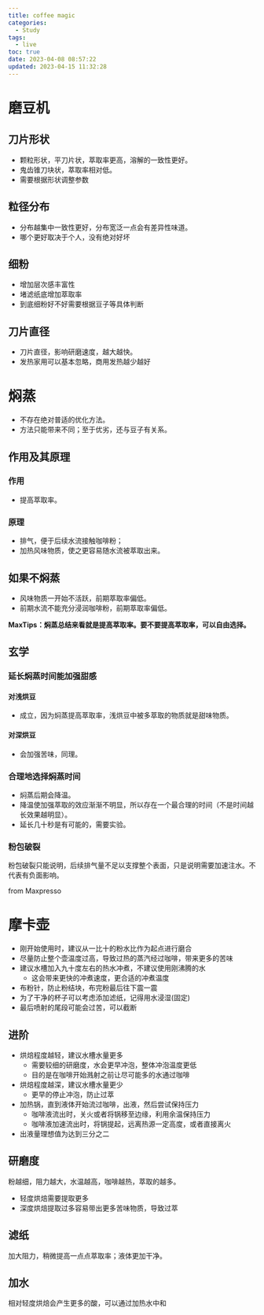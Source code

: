 ```yaml
---
title: coffee magic
categories:
  - Study
tags:
  - live
toc: true
date: 2023-04-08 08:57:22
updated: 2023-04-15 11:32:28
---
```

# 磨豆机

## 刀片形状

- 颗粒形状，平刀片状，萃取率更高，溶解的一致性更好。
- 鬼齿锥刀块状，萃取率相对低。
- 需要根据形状调整参数

## 粒径分布

- 分布越集中一致性更好，分布宽泛一点会有差异性味道。
- 哪个更好取决于个人，没有绝对好坏

## 细粉

- 增加层次感丰富性
- 堵滤纸底增加萃取率
- 到底细粉好不好需要根据豆子等具体判断

## 刀片直径

- 刀片直径，影响研磨速度，越大越快。
- 发热家用可以基本忽略，商用发热越少越好

# 焖蒸

- 不存在绝对普适的优化方法。
- 方法只能带来不同；至于优劣，还与豆子有关系。

## 作用及其原理

### 作用

- 提高萃取率。

### 原理

- 排气，便于后续水流接触咖啡粉；
- 加热风味物质，使之更容易随水流被萃取出来。

## 如果不焖蒸

- 风味物质一开始不活跃，前期萃取率偏低。
- 前期水流不能充分浸润咖啡粉，前期萃取率偏低。

**MaxTips：焖蒸总结来看就是提高萃取率。要不要提高萃取率，可以自由选择。**

## 玄学

### 延长焖蒸时间能加强甜感

#### 对浅烘豆

- 成立，因为焖蒸提高萃取率，浅烘豆中被多萃取的物质就是甜味物质。

#### 对深烘豆

- 会加强苦味，同理。

### 合理地选择焖蒸时间

- 焖蒸后期会降温。
- 降温使加强萃取的效应渐渐不明显，所以存在一个最合理的时间（不是时间越长效果越明显）。
- 延长几十秒是有可能的，需要实验。

### 粉包破裂

粉包破裂只能说明，后续排气量不足以支撑整个表面，只是说明需要加速注水。不代表有负面影响。

from Maxpresso

# 摩卡壶

- 刚开始使用时，建议从一比十的粉水比作为起点进行磨合
- 尽量防止整个壶温度过高，导致过热的蒸汽经过咖啡，带来更多的苦味
- 建议水槽加入九十度左右的热水冲煮，不建议使用刚沸腾的水
  - 这会带来更快的冲煮速度，更合适的冲煮温度
- 布粉针，防止粉结块，布完粉最后往下震一震
- 为了干净的杯子可以考虑添加滤纸，记得用水浸湿(固定)
- 最后喷射的尾段可能会过苦，可以截断

## 进阶

- 烘焙程度越轻，建议水槽水量更多
  - 需要较细的研磨度，水会更早冲泡，整体冲泡温度更低
  - 目的是在咖啡开始溅射之前让尽可能多的水通过咖啡
- 烘焙程度越深，建议水槽水量更少
  - 更早的停止冲泡，防止过萃
- 加热锅，直到液体开始流过咖啡，出液，然后尝试保持压力
  - 咖啡液流出时，关火或者将锅移至边缘，利用余温保持压力
  - 咖啡液加速流出时，将锅提起，远离热源一定高度，或者直接离火
- 出液量理想值为达到三分之二

## 研磨度

粉越细，阻力越大，水温越高，咖啡越热，萃取的越多。
- 轻度烘焙需要提取更多
- 深度烘焙提取过多容易带出更多苦味物质，导致过萃

## 滤纸

加大阻力，稍微提高一点点萃取率；液体更加干净。

## 加水

相对轻度烘焙会产生更多的酸，可以通过加热水中和